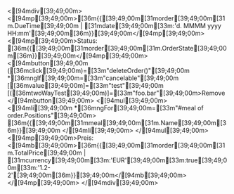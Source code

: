 <[94mdiv[39;49;00m>
    <[94mp[39;49;00m>[36m{{[39;49;00m[31morder[39;49;00m[31m.DueTime[39;49;00m | [31mdate[39;49;00m[33m:'d. MMMM yyyy HH:mm'[39;49;00m[36m}}[39;49;00m</[94mp[39;49;00m>
    <[94mp[39;49;00m>Status: [36m{{[39;49;00m[31morder[39;49;00m[31m.OrderState[39;49;00m[36m}}[39;49;00m</[94mp[39;49;00m>
    <[94mbutton[39;49;00m ([36mclick[39;49;00m)=[33m"deleteOrder()"[39;49;00m *[36mngIf[39;49;00m=[33m"cancelable"[39;49;00m [[36mvalue[39;49;00m]=[33m"test"[39;49;00m [([36mtwoWayTest[39;49;00m)]=[33m"foo.bar"[39;49;00m>Remove</[94mbutton[39;49;00m>
    <[94mul[39;49;00m>
        <[94mli[39;49;00m *[36mngFor[39;49;00m=[33m"#meal of order.Positions"[39;49;00m>
            [36m{{[39;49;00m[31mmeal[39;49;00m[31m.Name[39;49;00m[36m}}[39;49;00m
        </[94mli[39;49;00m>
    </[94mul[39;49;00m>
    <[94mp[39;49;00m>Preis: <[94mb[39;49;00m>[36m{{[39;49;00m[31morder[39;49;00m[31m.TotalPrice[39;49;00m | [31mcurrency[39;49;00m[33m:'EUR'[39;49;00m[33m:true[39;49;00m[33m:'1.2-2'[39;49;00m[36m}}[39;49;00m</[94mb[39;49;00m></[94mp[39;49;00m>
</[94mdiv[39;49;00m>
